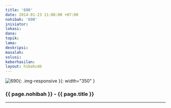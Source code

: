 ```yaml
---
title: '690'
date: 2014-01-23 11:08:00 +07:00
nohibah: '690'
inisiator: 
lokasi: 
dana: 
topik: 
lama: 
deskripsi: 
masalah: 
solusi: 
keberhasilan: 
layout: hibahcmb
---
```


![690](/static/img/hibahcmb/690.png){: .img-responsive }{: width="350" }

### {{ page.nohibah }} - {{ page.title }}

---
